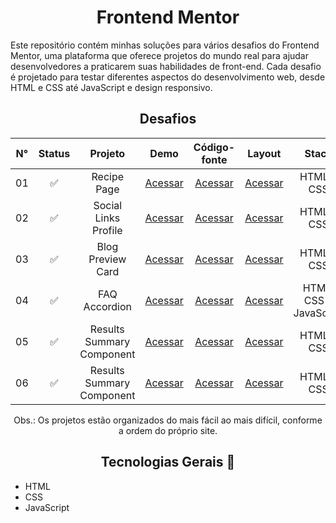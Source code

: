 <h1 align="center">Frontend Mentor</h1>
 Este repositório contém minhas soluções para vários desafios do Frontend Mentor, uma plataforma que oferece projetos do mundo real para ajudar desenvolvedores a praticarem suas habilidades de front-end. Cada desafio é projetado para testar diferentes aspectos do desenvolvimento web, desde HTML e CSS até JavaScript e design responsivo.

<h2 align="center">Desafios</h2>

<div align="center">

| N° | Status | Projeto | Demo | Código-fonte | Layout | Stack |
| :---: | :---: | :---:   | :---:  | :---:  | :---: | :---:     |
| 01 | ✅ | Recipe Page | [Acessar](https://willalmeid.github.io/frontend-mentor/01-recipe-page/) | [Acessar](./01-recipe-page/) | [Acessar](https://www.frontendmentor.io/challenges/recipe-page-KiTsR8QQKm) | HTML e CSS |
| 02 | ✅ | Social Links Profile | [Acessar](https://willalmeid.github.io/frontend-mentor/02-social-links-profile/) | [Acessar](./02-social-links-profile/) | [Acessar](https://www.frontendmentor.io/challenges/social-links-profile-UG32l9m6dQ) | HTML e CSS |
| 03 | ✅ | Blog Preview Card | [Acessar](https://willalmeid.github.io/frontend-mentor/03-blog-preview-card/) | [Acessar](./03-blog-preview-card/) | [Acessar](https://www.frontendmentor.io/challenges/blog-preview-card-ckPaj01IcS) | HTML e CSS |
| 04 | ✅ | FAQ Accordion | [Acessar](https://willalmeid.github.io/frontend-mentor/04-faq-accordion/) | [Acessar](./04-faq-accordion/) | [Acessar](https://www.frontendmentor.io/challenges/faq-accordion-wyfFdeBwBz) | HTML, CSS e JavaScript |
| 05 | ✅ | Results Summary Component | [Acessar](https://willalmeid.github.io/frontend-mentor/05-results-summary-component/) | [Acessar](./05-results-summary-component/) | [Acessar](https://www.frontendmentor.io/challenges/results-summary-component-CE_K6s0maV/hub) | HTML e CSS |
| 06 | ✅ | Results Summary Component | [Acessar](https://willalmeid.github.io/frontend-mentor/06-product-preview-card-component) | [Acessar](./06-product-preview-card-component/) | [Acessar](https://www.frontendmentor.io/challenges/product-preview-card-component-GO7UmttRfa/hub) | HTML e CSS |


Obs.: Os projetos estão organizados do mais fácil ao mais difícil, conforme a ordem do próprio site.
</div>


<h2 align="center">Tecnologias Gerais 🤖</h2>

- HTML
- CSS
- JavaScript
